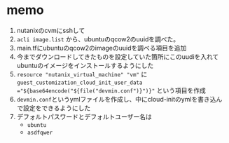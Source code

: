 # memo
1. nutanixのcvmにsshして
2. `acli image.list` から、ubuntuのqcow2のuuidを調べた。
3. main.tfにubuntuのqcow2のimageのuuidを調べる項目を追加
4. 今までダウンロードしてきたものを設定していた箇所にこのuudiを入れてubuntuのイメージをインストールするようにした
5. `resource "nutanix_virtual_machine" "vm"` に `guest_customization_cloud_init_user_data ="${base64encode("${file("devmin.conf")}")}"` という項目を作成
6. `devmin.conf`というymlファイルを作成し、中にcloud-initのymlを書き込んで設定をできるようにした
7. デフォルトパスワードとデフォルトユーザー名は
    - `ubuntu` 
    - `asdfqwer`
